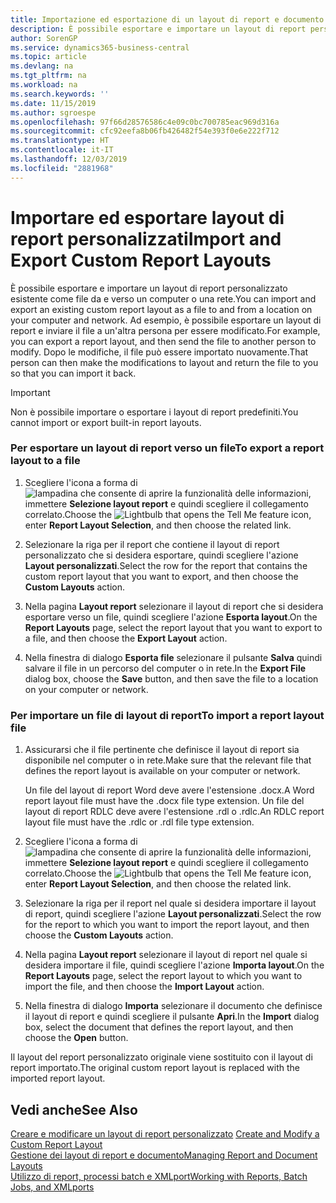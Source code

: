 ```yaml
---
title: Importazione ed esportazione di un layout di report e documento | Microsoft Docs
description: È possibile esportare e importare un layout di report personalizzato esistente come file da e verso un computer o una rete.
author: SorenGP
ms.service: dynamics365-business-central
ms.topic: article
ms.devlang: na
ms.tgt_pltfrm: na
ms.workload: na
ms.search.keywords: ''
ms.date: 11/15/2019
ms.author: sgroespe
ms.openlocfilehash: 97f66d28576586c4e09c0bc700785eac969d316a
ms.sourcegitcommit: cfc92eefa8b06fb426482f54e393f0e6e222f712
ms.translationtype: HT
ms.contentlocale: it-IT
ms.lasthandoff: 12/03/2019
ms.locfileid: "2881968"
---
```

# <a name="import-and-export-custom-report-layouts"></a><span data-ttu-id="ce259-103">Importare ed esportare layout di report personalizzati</span><span class="sxs-lookup"><span data-stu-id="ce259-103">Import and Export Custom Report Layouts</span></span>
<span data-ttu-id="ce259-104">È possibile esportare e importare un layout di report personalizzato esistente come file da e verso un computer o una rete.</span><span class="sxs-lookup"><span data-stu-id="ce259-104">You can import and export an existing custom report layout as a file to and from a location on your computer and network.</span></span> <span data-ttu-id="ce259-105">Ad esempio, è possibile esportare un layout di report e inviare il file a un'altra persona per essere modificato.</span><span class="sxs-lookup"><span data-stu-id="ce259-105">For example, you can export a report layout, and then send the file to another person to modify.</span></span> <span data-ttu-id="ce259-106">Dopo le modifiche, il file può essere importato nuovamente.</span><span class="sxs-lookup"><span data-stu-id="ce259-106">That person can then make the modifications to layout and return the file to you so that you can import it back.</span></span>  

> [!IMPORTANT]  
>  <span data-ttu-id="ce259-107">Non è possibile importare o esportare i layout di report predefiniti.</span><span class="sxs-lookup"><span data-stu-id="ce259-107">You cannot import or export built-in report layouts.</span></span>  

### <a name="to-export-a-report-layout-to-a-file"></a><span data-ttu-id="ce259-108">Per esportare un layout di report verso un file</span><span class="sxs-lookup"><span data-stu-id="ce259-108">To export a report layout to a file</span></span>  

1.  <span data-ttu-id="ce259-109">Scegliere l'icona a forma di ![lampadina che consente di aprire la funzionalità delle informazioni](media/ui-search/search_small.png "Informazioni sull'operazione che si desidera eseguire"), immettere **Selezione layout report** e quindi scegliere il collegamento correlato.</span><span class="sxs-lookup"><span data-stu-id="ce259-109">Choose the ![Lightbulb that opens the Tell Me feature](media/ui-search/search_small.png "Tell me what you want to do") icon, enter **Report Layout Selection**, and then choose the related link.</span></span>  

2.  <span data-ttu-id="ce259-110">Selezionare la riga per il report che contiene il layout di report personalizzato che si desidera esportare, quindi scegliere l'azione **Layout personalizzati**.</span><span class="sxs-lookup"><span data-stu-id="ce259-110">Select the row for the report that contains the custom report layout that you want to export, and then choose the **Custom Layouts** action.</span></span>  

3.  <span data-ttu-id="ce259-111">Nella pagina **Layout report** selezionare il layout di report che si desidera esportare verso un file, quindi scegliere l'azione **Esporta layout**.</span><span class="sxs-lookup"><span data-stu-id="ce259-111">On the **Report Layouts** page, select the report layout that you want to export to a file, and then choose the **Export Layout** action.</span></span>  

4.  <span data-ttu-id="ce259-112">Nella finestra di dialogo **Esporta file** selezionare il pulsante **Salva** quindi salvare il file in un percorso del computer o in rete.</span><span class="sxs-lookup"><span data-stu-id="ce259-112">In the **Export File** dialog box, choose the **Save** button, and then save the file to a location on your computer or network.</span></span>  

### <a name="to-import-a-report-layout-file"></a><span data-ttu-id="ce259-113">Per importare un file di layout di report</span><span class="sxs-lookup"><span data-stu-id="ce259-113">To import a report layout file</span></span>  

1.  <span data-ttu-id="ce259-114">Assicurarsi che il file pertinente che definisce il layout di report sia disponibile nel computer o in rete.</span><span class="sxs-lookup"><span data-stu-id="ce259-114">Make sure that the relevant file that defines the report layout is available on your computer or network.</span></span>  

     <span data-ttu-id="ce259-115">Un file del layout di report Word deve avere l'estensione .docx.</span><span class="sxs-lookup"><span data-stu-id="ce259-115">A Word report layout file must have the .docx file type extension.</span></span> <span data-ttu-id="ce259-116">Un file del layout di report RDLC deve avere l'estensione .rdl o .rdlc.</span><span class="sxs-lookup"><span data-stu-id="ce259-116">An RDLC report layout file must have the .rdlc or .rdl file type extension.</span></span>  

2.  <span data-ttu-id="ce259-117">Scegliere l'icona a forma di ![lampadina che consente di aprire la funzionalità delle informazioni](media/ui-search/search_small.png "Informazioni sull'operazione che si desidera eseguire"), immettere **Selezione layout report** e quindi scegliere il collegamento correlato.</span><span class="sxs-lookup"><span data-stu-id="ce259-117">Choose the ![Lightbulb that opens the Tell Me feature](media/ui-search/search_small.png "Tell me what you want to do") icon, enter **Report Layout Selection**, and then choose the related link.</span></span>  

3.  <span data-ttu-id="ce259-118">Selezionare la riga per il report nel quale si desidera importare il layout di report, quindi scegliere l'azione **Layout personalizzati**.</span><span class="sxs-lookup"><span data-stu-id="ce259-118">Select the row for the report to which you want to import the report layout, and then choose the **Custom Layouts** action.</span></span>  

4.  <span data-ttu-id="ce259-119">Nella pagina **Layout report** selezionare il layout di report nel quale si desidera importare il file, quindi scegliere l'azione **Importa layout**.</span><span class="sxs-lookup"><span data-stu-id="ce259-119">On the **Report Layouts** page, select the report layout to which you want to import the file, and then choose the **Import Layout** action.</span></span>  

5.  <span data-ttu-id="ce259-120">Nella finestra di dialogo **Importa** selezionare il documento che definisce il layout di report e quindi scegliere il pulsante **Apri**.</span><span class="sxs-lookup"><span data-stu-id="ce259-120">In the **Import** dialog box, select the document that defines the report layout, and then choose the **Open** button.</span></span>  

 <span data-ttu-id="ce259-121">Il layout del report personalizzato originale viene sostituito con il layout di report importato.</span><span class="sxs-lookup"><span data-stu-id="ce259-121">The original custom report layout is replaced with the imported report layout.</span></span>  

## <a name="see-also"></a><span data-ttu-id="ce259-122">Vedi anche</span><span class="sxs-lookup"><span data-stu-id="ce259-122">See Also</span></span>  
 <span data-ttu-id="ce259-123">[Creare e modificare un layout di report personalizzato](ui-how-create-custom-report-layout.md) </span><span class="sxs-lookup"><span data-stu-id="ce259-123">[Create and Modify a Custom Report Layout](ui-how-create-custom-report-layout.md) </span></span>  
 [<span data-ttu-id="ce259-124">Gestione dei layout di report e documento</span><span class="sxs-lookup"><span data-stu-id="ce259-124">Managing Report and Document Layouts</span></span>](ui-manage-report-layouts.md)  
 [<span data-ttu-id="ce259-125">Utilizzo di report, processi batch e XMLport</span><span class="sxs-lookup"><span data-stu-id="ce259-125">Working with Reports, Batch Jobs, and XMLports</span></span>](ui-work-report.md)    
